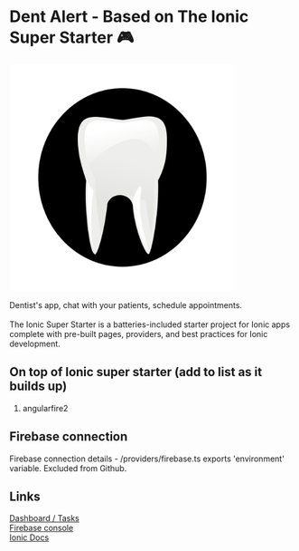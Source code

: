 # Dent Alert - Based on The Ionic Super Starter 🎮

<img src="resources/icon.png" width="400" />

Dentist's app, chat with your patients, schedule appointments.
<br>
<br>
The Ionic Super Starter is a batteries-included starter project for Ionic apps complete with pre-built pages, providers, and best practices for Ionic development.

## On top of Ionic super starter (add to list as it builds up)

1. angularfire2


## Firebase connection

Firebase connection details - /providers/firebase.ts exports 'environment' variable.
Excluded from Github.


## Links

<a href="https://docs.google.com/spreadsheets/d/1nbgjsu3XeM7Re9caJkHFLyMHaD4EgVW7b1eYo7jC3rQ/edit#gid=0"> Dashboard / Tasks </a>
<br>
<a href="https://console.firebase.google.com/project/dent-alert/overview"> Firebase console</a>
<br>
<a href="https://ionicframework.com/docs/"> Ionic Docs </a>
